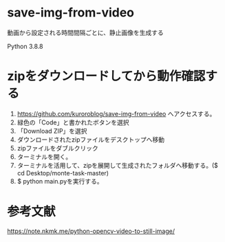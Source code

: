 # save-img-from-video
動画から設定される時間間隔ごとに、静止画像を生成する

Python 3.8.8

# zipをダウンロードしてから動作確認する
1. https://github.com/kuroroblog/save-img-from-video へアクセスする。
2. 緑色の「Code」と書かれたボタンを選択
3. 「Download ZIP」を選択
4. ダウンロードされたzipファイルをデスクトップへ移動
5. zipファイルをダブルクリック
6. ターミナルを開く。
7. ターミナルを活用して、zipを展開して生成されたフォルダへ移動する。($ cd Desktop/monte-task-master)
8. $ python main.pyを実行する。

# 参考文献
https://note.nkmk.me/python-opencv-video-to-still-image/
